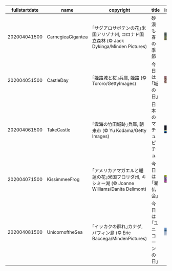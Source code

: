 |fullstartdate|name|copyright|title|image|
|--|--|--|--|--|
202004041500|CarnegieaGigantea|｢サグアロサボテンの花｣米国アリゾナ州, コロナド国立森林 (© Jack Dykinga/Minden Pictures)|砂漠も春の季節|![](/ja-JP/2020/04/202004041500CarnegieaGigantea.jpg)|
202004051500|CastleDay|｢姫路城と桜｣兵庫, 姫路 (© Tororo/GettyImages)|今日は｢城の日｣|![](/ja-JP/2020/04/202004051500CastleDay.jpg)|
202004061500|TakeCastle|｢雲海の竹田城跡｣兵庫, 朝来市 (© Yu Kodama/Getty Images)|日本のマチュピチュ|![](/ja-JP/2020/04/202004061500TakeCastle.jpg)|
202004071500|KissimmeeFrog|｢アメリカアマガエルと睡蓮の花｣米国フロリダ州, キシミー湖  (© Joanne Williams/Danita Delimont)|今日は｢灌仏会｣|![](/ja-JP/2020/04/202004071500KissimmeeFrog.jpg)|
202004081500|UnicornoftheSea|｢イッカクの群れ｣カナダ, バフィン島 (© Eric Baccega/MindenPictures)|今日は｢ユニコーンの日｣|![](/ja-JP/2020/04/202004081500UnicornoftheSea.jpg)|
